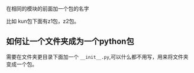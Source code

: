 在相同的模块的前面加一个包的名字

比如 kun包下面有z1包，z2包。

## 如何让一个文件夹成为一个python包
需要在文件夹更目录下面加一个 `__init__.py`,可以什么都不用写，用来将文件夹变成一个包。